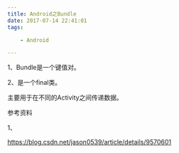 ```yaml
---
title: Android之Bundle
date: 2017-07-14 22:41:01
tags:

	- Android

---
```


1、Bundle是一个键值对。

2、是一个final类。

主要用于在不同的Activity之间传递数据。



参考资料

1、

https://blog.csdn.net/jason0539/article/details/9570601